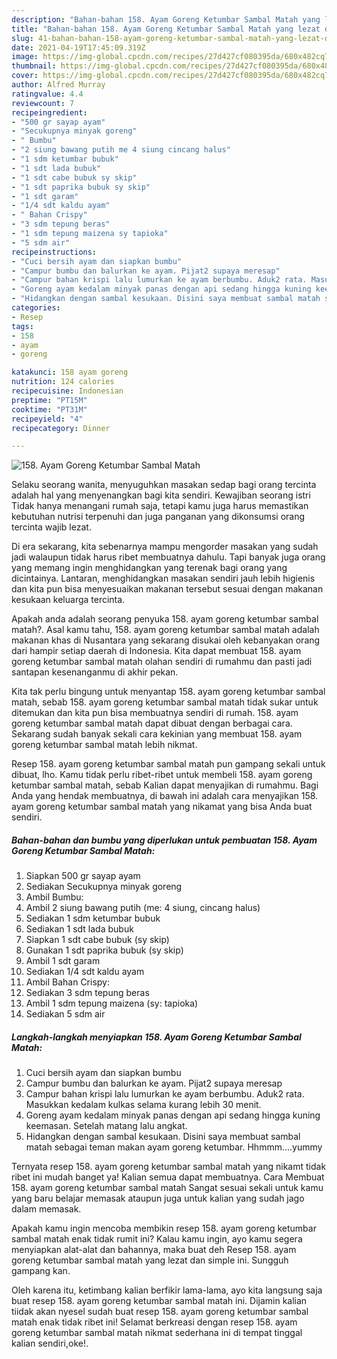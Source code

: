 ```yaml
---
description: "Bahan-bahan 158. Ayam Goreng Ketumbar Sambal Matah yang lezat dan Mudah Dibuat"
title: "Bahan-bahan 158. Ayam Goreng Ketumbar Sambal Matah yang lezat dan Mudah Dibuat"
slug: 41-bahan-bahan-158-ayam-goreng-ketumbar-sambal-matah-yang-lezat-dan-mudah-dibuat
date: 2021-04-19T17:45:09.319Z
image: https://img-global.cpcdn.com/recipes/27d427cf080395da/680x482cq70/158-ayam-goreng-ketumbar-sambal-matah-foto-resep-utama.jpg
thumbnail: https://img-global.cpcdn.com/recipes/27d427cf080395da/680x482cq70/158-ayam-goreng-ketumbar-sambal-matah-foto-resep-utama.jpg
cover: https://img-global.cpcdn.com/recipes/27d427cf080395da/680x482cq70/158-ayam-goreng-ketumbar-sambal-matah-foto-resep-utama.jpg
author: Alfred Murray
ratingvalue: 4.4
reviewcount: 7
recipeingredient:
- "500 gr sayap ayam"
- "Secukupnya minyak goreng"
- " Bumbu"
- "2 siung bawang putih me 4 siung cincang halus"
- "1 sdm ketumbar bubuk"
- "1 sdt lada bubuk"
- "1 sdt cabe bubuk sy skip"
- "1 sdt paprika bubuk sy skip"
- "1 sdt garam"
- "1/4 sdt kaldu ayam"
- " Bahan Crispy"
- "3 sdm tepung beras"
- "1 sdm tepung maizena sy tapioka"
- "5 sdm air"
recipeinstructions:
- "Cuci bersih ayam dan siapkan bumbu"
- "Campur bumbu dan balurkan ke ayam. Pijat2 supaya meresap"
- "Campur bahan krispi lalu lumurkan ke ayam berbumbu. Aduk2 rata. Masukkan kedalam kulkas selama kurang lebih 30 menit."
- "Goreng ayam kedalam minyak panas dengan api sedang hingga kuning keemasan. Setelah matang lalu angkat."
- "Hidangkan dengan sambal kesukaan. Disini saya membuat sambal matah sebagai teman makan ayam goreng ketumbar. Hhmmm....yummy"
categories:
- Resep
tags:
- 158
- ayam
- goreng

katakunci: 158 ayam goreng 
nutrition: 124 calories
recipecuisine: Indonesian
preptime: "PT15M"
cooktime: "PT31M"
recipeyield: "4"
recipecategory: Dinner

---
```



![158. Ayam Goreng Ketumbar Sambal Matah](https://img-global.cpcdn.com/recipes/27d427cf080395da/680x482cq70/158-ayam-goreng-ketumbar-sambal-matah-foto-resep-utama.jpg)

Selaku seorang wanita, menyuguhkan masakan sedap bagi orang tercinta adalah hal yang menyenangkan bagi kita sendiri. Kewajiban seorang istri Tidak hanya menangani rumah saja, tetapi kamu juga harus memastikan kebutuhan nutrisi terpenuhi dan juga panganan yang dikonsumsi orang tercinta wajib lezat.

Di era  sekarang, kita sebenarnya mampu mengorder masakan yang sudah jadi walaupun tidak harus ribet membuatnya dahulu. Tapi banyak juga orang yang memang ingin menghidangkan yang terenak bagi orang yang dicintainya. Lantaran, menghidangkan masakan sendiri jauh lebih higienis dan kita pun bisa menyesuaikan makanan tersebut sesuai dengan makanan kesukaan keluarga tercinta. 



Apakah anda adalah seorang penyuka 158. ayam goreng ketumbar sambal matah?. Asal kamu tahu, 158. ayam goreng ketumbar sambal matah adalah makanan khas di Nusantara yang sekarang disukai oleh kebanyakan orang dari hampir setiap daerah di Indonesia. Kita dapat membuat 158. ayam goreng ketumbar sambal matah olahan sendiri di rumahmu dan pasti jadi santapan kesenanganmu di akhir pekan.

Kita tak perlu bingung untuk menyantap 158. ayam goreng ketumbar sambal matah, sebab 158. ayam goreng ketumbar sambal matah tidak sukar untuk ditemukan dan kita pun bisa membuatnya sendiri di rumah. 158. ayam goreng ketumbar sambal matah dapat dibuat dengan berbagai cara. Sekarang sudah banyak sekali cara kekinian yang membuat 158. ayam goreng ketumbar sambal matah lebih nikmat.

Resep 158. ayam goreng ketumbar sambal matah pun gampang sekali untuk dibuat, lho. Kamu tidak perlu ribet-ribet untuk membeli 158. ayam goreng ketumbar sambal matah, sebab Kalian dapat menyajikan di rumahmu. Bagi Anda yang hendak membuatnya, di bawah ini adalah cara menyajikan 158. ayam goreng ketumbar sambal matah yang nikamat yang bisa Anda buat sendiri.

<!--inarticleads1-->

##### Bahan-bahan dan bumbu yang diperlukan untuk pembuatan 158. Ayam Goreng Ketumbar Sambal Matah:

1. Siapkan 500 gr sayap ayam
1. Sediakan Secukupnya minyak goreng
1. Ambil  Bumbu:
1. Ambil 2 siung bawang putih (me: 4 siung, cincang halus)
1. Sediakan 1 sdm ketumbar bubuk
1. Sediakan 1 sdt lada bubuk
1. Siapkan 1 sdt cabe bubuk (sy skip)
1. Gunakan 1 sdt paprika bubuk (sy skip)
1. Ambil 1 sdt garam
1. Sediakan 1/4 sdt kaldu ayam
1. Ambil  Bahan Crispy:
1. Sediakan 3 sdm tepung beras
1. Ambil 1 sdm tepung maizena (sy: tapioka)
1. Sediakan 5 sdm air




<!--inarticleads2-->

##### Langkah-langkah menyiapkan 158. Ayam Goreng Ketumbar Sambal Matah:

1. Cuci bersih ayam dan siapkan bumbu
1. Campur bumbu dan balurkan ke ayam. Pijat2 supaya meresap
1. Campur bahan krispi lalu lumurkan ke ayam berbumbu. Aduk2 rata. Masukkan kedalam kulkas selama kurang lebih 30 menit.
1. Goreng ayam kedalam minyak panas dengan api sedang hingga kuning keemasan. Setelah matang lalu angkat.
1. Hidangkan dengan sambal kesukaan. Disini saya membuat sambal matah sebagai teman makan ayam goreng ketumbar. Hhmmm....yummy




Ternyata resep 158. ayam goreng ketumbar sambal matah yang nikamt tidak ribet ini mudah banget ya! Kalian semua dapat membuatnya. Cara Membuat 158. ayam goreng ketumbar sambal matah Sangat sesuai sekali untuk kamu yang baru belajar memasak ataupun juga untuk kalian yang sudah jago dalam memasak.

Apakah kamu ingin mencoba membikin resep 158. ayam goreng ketumbar sambal matah enak tidak rumit ini? Kalau kamu ingin, ayo kamu segera menyiapkan alat-alat dan bahannya, maka buat deh Resep 158. ayam goreng ketumbar sambal matah yang lezat dan simple ini. Sungguh gampang kan. 

Oleh karena itu, ketimbang kalian berfikir lama-lama, ayo kita langsung saja buat resep 158. ayam goreng ketumbar sambal matah ini. Dijamin kalian tiidak akan nyesel sudah buat resep 158. ayam goreng ketumbar sambal matah enak tidak ribet ini! Selamat berkreasi dengan resep 158. ayam goreng ketumbar sambal matah nikmat sederhana ini di tempat tinggal kalian sendiri,oke!.

